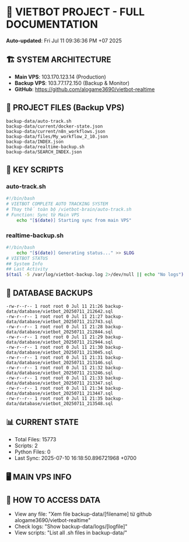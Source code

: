 # 🤖 VIETBOT PROJECT - FULL DOCUMENTATION
**Auto-updated**: Fri Jul 11 09:36:36 PM +07 2025

## 🏗️ SYSTEM ARCHITECTURE
- **Main VPS**: 103.170.123.14 (Production)
- **Backup VPS**: 103.77.172.150 (Backup & Monitor)
- **GitHub**: https://github.com/alogame3690/vietbot-realtime

## 📁 PROJECT FILES (Backup VPS)
```
backup-data/auto-track.sh
backup-data/current/docker-state.json
backup-data/current/n8n_workflows.json
backup-data/files/My_workflow_2_10.json
backup-data/INDEX.json
backup-data/realtime-backup.sh
backup-data/SEARCH_INDEX.json
```

## 🔧 KEY SCRIPTS
### auto-track.sh
```bash
#!/bin/bash
# VIETBOT COMPLETE AUTO TRACKING SYSTEM
# Thay thế toàn bộ /vietbot-brain/auto-track.sh
# Function: Sync từ Main VPS
    echo "[$(date)] Starting sync from main VPS"
```
### realtime-backup.sh
```bash
#!/bin/bash
    echo "[$(date)] Generating status..." >> $LOG
# VIETBOT STATUS
## System Info
## Last Activity
$(tail -5 /var/log/vietbot-backup.log 2>/dev/null || echo "No logs")
```

## 💾 DATABASE BACKUPS
```
-rw-r--r-- 1 root root 0 Jul 11 21:26 backup-data/database/vietbot_20250711_212642.sql
-rw-r--r-- 1 root root 0 Jul 11 21:27 backup-data/database/vietbot_20250711_212743.sql
-rw-r--r-- 1 root root 0 Jul 11 21:28 backup-data/database/vietbot_20250711_212844.sql
-rw-r--r-- 1 root root 0 Jul 11 21:29 backup-data/database/vietbot_20250711_212944.sql
-rw-r--r-- 1 root root 0 Jul 11 21:30 backup-data/database/vietbot_20250711_213045.sql
-rw-r--r-- 1 root root 0 Jul 11 21:31 backup-data/database/vietbot_20250711_213146.sql
-rw-r--r-- 1 root root 0 Jul 11 21:32 backup-data/database/vietbot_20250711_213246.sql
-rw-r--r-- 1 root root 0 Jul 11 21:33 backup-data/database/vietbot_20250711_213347.sql
-rw-r--r-- 1 root root 0 Jul 11 21:34 backup-data/database/vietbot_20250711_213447.sql
-rw-r--r-- 1 root root 0 Jul 11 21:35 backup-data/database/vietbot_20250711_213548.sql
```

## 📊 CURRENT STATE
- Total Files: 15773
- Scripts: 2
- Python Files: 0
- Last Sync: 2025-07-10 16:18:50.896721968 +0700

## 🖥️ MAIN VPS INFO


## 🚨 HOW TO ACCESS DATA
- View any file: "Xem file backup-data/[filename] từ github alogame3690/vietbot-realtime"
- Check logs: "Show backup-data/logs/[logfile]"
- View scripts: "List all .sh files in backup-data/"
